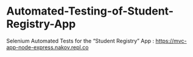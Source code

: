 # Automated-Testing-of-Student-Registry-App
Selenium Automated Tests for the “Student Registry” App : https://mvc-app-node-express.nakov.repl.co
